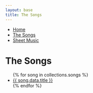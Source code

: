 ```yaml
---
layout: base
title: The Songs
---
```


<div class="container">
<nav>
    <ul class="nav">
      <li><a href="/">Home</a></li>
      <li class="active"><a href="/the-songs/">The Songs</a></li>
      <li><a href="/sheet-music">Sheet Music</a></li>
    </ul>
</nav>

# The Songs

  <ul>
{% for song in collections.songs %}
  <li><a href="{{ song.url }}">{{ song.data.title }}</a></li>
{% endfor %}
</ul>

</div>